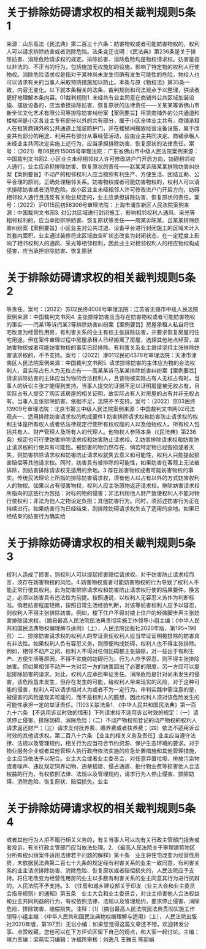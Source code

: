 # 关于排除妨碍请求权的相关裁判规则5条1

来源：山东高法《民法典》第二百三十六条：妨害物权或者可能妨害物权的，权利人可以请求排除妨害或者消除危险。法条变迁说明：《民法典》第236条是关于排除妨害、消除危险请求权的规定。排除妨害、消除危险均是物权请求权。妨害是指以非法的、不正当的行为，包括施加无权施加的设施，影响了特定物的权利人行使物权。消除危险请求权是指对于某种尚未发生但确有发生可能性的危险，物权人也可以请求有关的当事人采取预防措施加以防止。本条与原《物权法》第35条一致，内容无变化。以下就本条相关的法条、裁判规则和司法观点予以整理，供读者更好地理解本条内容。01裁判规则1. 未经共有业主同意在商铺外公共区域加装设施、摆放设备的，应当承担排除妨害、恢复原状的法律责任——关某某等诉佛山市新全优文化艺术有限公司等排除妨害纠纷案【案例要旨】租赁商铺外的公共通道和楼梯间是小区各业主专有部分以外的共有部分，属于小区全体业主共有，商铺承租人在租赁商铺外的公共通道上加装防护门，并在楼梯间摆放经营设备设施，属于改变共有部分的用途、利用共有部分从事经营活动，应由业主共同决定。商铺承租人未经业主共同决定实施上述行为，应当承担排除妨害、恢复原状的法律责任。案号：（2021）粤06民终15005号审理法院：广东省佛山市中级人民法院案例来源：中国裁判文书网2. 小区业主未经相邻权人许可修改进户门开启方向，妨碍相邻权人通行，业主应承担排除妨害、恢复原状的责任——赵某某诉唐某某排除妨害纠纷案【案例要旨】不动产的相邻权利人应当按照有利生产、方便生活、团结互助、公平合理的原则，正确处理相邻关系。妨害物权或者可能妨害物权的，权利人可以请求排除妨害或者消除危险。故小区业主未经相邻人许可修改进户门开启方向，妨碍相邻权人通行且违反有关物业规定的，业主应承担排除妨害、恢复原状的责任。案号：（2022）沪0115民初56306号审理法院：上海市浦东新区人民法院案例来源：中国裁判文书网3. 对公共区域进行封闭施工，影响相邻权利人通风、采光等相邻权利的，应当承担排除妨害、恢复原状等责任——周某诉陈某、吕某某排除妨害纠纷案【案例要旨】小区业主对公共过道、设备平台进行封闭施工的区域未计入其套内面积，业主通过装修将此区域由空旷状态改变为封闭状态，在一定程度上影响了相邻权利人的通风、采光等相邻权利，因此业主对相邻权利人的相应物权构成侵害，应当承担排除妨害、恢复原状

# 关于排除妨碍请求权的相关裁判规则5条2

等责任。案号：（2022）苏02民终4008号审理法院：江苏省无锡市中级人民法院案例来源：中国裁判文书网4. 主张排除妨害应当存在妨害物权或者可能妨害物权的事实——闫某1等诉闫某2等排除妨害纠纷案【案例要旨】房屋承租人私自将住宅改变为经营性用房，有利害关系的业主有权主张排除妨害，并要求恢复房屋的住宅用途。但在案件审理过程中房屋承租人已经搬离了房屋，选择其他地点经营，故妨害物权或者可能妨害物权的事实已经排除。有利害关系业主继续坚持主张排除妨害请求权的，不予支持。案号：（2022）津0112民初4376号审理法院：天津市津南区人民法院案例来源：中国裁判文书网5. 请求排除妨害的主体应为物的合法权利人，且实际占有人为无权占有——高某某诉马某某排除妨害纠纷案【案例要旨】请求排除妨害的主体应当为物的合法权利人，且该物被实际占有人无权占有时，当事人的诉讼主张才能得到支持。当事人提交的证据不足以证明房屋被无权占有，且实际占有人提交了购买该房屋的相关证明，故实际占有人对房屋的占有并非无权占有。当事人主张排除妨害，依据不足，法院不予支持。案号：（2022）京03民终13909号审理法院：北京市第三中级人民法院案例来源：中国裁判文书网02司法观点一、适用排除妨害请求权的构成要件1.妨害排除请求权和妨害防止请求权的权利主体是所有权人或者依法律规定行使所有权权能的人以及他物权人。所有权人包括共有人、财产管理人及所有人的代理人。他物权人参照本条（《民法典》第236条）规定也可行使妨害排除请求权和妨害防止请求权。2.妨害排除请求权和妨害防止请求权的行使具有可能性。被妨害的物仍然存在，倘若特定物已经毁损或者灭失，则妨害排除请求权和妨害防止请求权就失去意义和可能性，权利人只能提起损害赔偿等其他请求权。同时，妨害具有被排除的可能性，如果妨害在客观上无法被排除，则妨害排除请求权无适用的余地。3.存在妨害物权或者可能妨害物权的事实。传统民法理论上所指的排除妨害请求权，须有他人以占有以外的方式妨害权利人的物权。如果以占有侵害物权，权利人应主张原物返还请求权。排除妨害请求权所指向的这些行为包括：对标的物的侵害；非法利用他人财产致使权利人不能对物行使权利；非法为他人之物设定负担；其他妨害行为。同时，须前述妨害行为正在持续进行。如果妨害行为已经结束，则排除妨碍请求权失去了适用的余地。如果已经结束的妨害行为确实给

# 关于排除妨碍请求权的相关裁判规则5条3

权利人造成了损害，则权利人可以提起损害赔偿请求权。对于妨害防止请求权而言，须存在妨害物权的风险。4.妨害物权或者可能妨害物权的行为导致了权利人不能正常行使其权利。此为妨害排除请求权和妨害防止请求权行使的后果要件。换言之，必须以妨害具有违法性为前提。按照通说，以权利人无容忍义务作为判断标准。倘若妨害程度轻微，按照日常生活经验判断，对该等妨害权利人应予以容忍，则权利人不得主张排除妨害。例如，楼下住户不得对楼上住户的轻微脚步声主张妨害排除请求权。（摘自最高人民法院民法典贯彻实施工作领导小组主编：《中华人民共和国民法典物权编理解与适用》（上），人民法院出版社2020年版，第195~196页）二、排除妨害请求权的权利人的举证责任权利人应当举证证明被排除的妨害具有非法性。如果权利人负有容忍义务，则即便构成妨碍，权利人也不得主张排除。例如，相邻不动产之间，权利人不得对任何妨碍都主张排除，对一些出于有利生产、方便生活等原因，不得不实施的妨碍行为，行为人应予容忍，则不得主张排除妨害。但如果相邻不动产一方对另一方的妨害超出了必要的限度，另一方应可以提起排除妨害的请求。对此，权利人应承担举证责任。消除危险是针对尚未发生的侵害，该危险虽未发生，但存在发生的可能，给权利人带来现实的风险，对于这种可能的侵害，权利人可以请求相对人为或者不为一定行为。审判实践中需注意的是，被侵害的风险是现实可能的，而不是权利人的臆想，因此权利人须对该危险发生的可能性承担一定的举证责任。[1]03关联法条1. 《中华人民共和国民法典》第一百九十六条 【不适用诉讼时效的情形】下列请求权不适用诉讼时效的规定：（一）请求停止侵害、排除妨碍、消除危险；（二）不动产物权和登记的动产物权的权利人请求返还财产；（三）请求支付抚养费、赡养费或者扶养费；（四）依法不适用诉讼时效的其他请求权。第二百八十六条 【业主的相关义务及责任】业主应当遵守法律、法规以及管理规约，相关行为应当符合节约资源、保护生态环境的要求。对于物业服务企业或者其他管理人执行政府依法实施的应急处置措施和其他管理措施，业主应当依法予以配合。业主大会或者业主委员会，对任意弃置垃圾、排放污染物或者噪声、违反规定饲养动物、违章搭建、侵占通道、拒付物业费等损害他人合法权益的行为，有权依照法律、法规以及管理规约，请求行为人停止侵害、排除妨碍、消除危险、恢复原状、赔偿损失。业主

# 关于排除妨碍请求权的相关裁判规则5条4

或者其他行为人拒不履行相关义务的，有关当事人可以向有关行政主管部门报告或者投诉，有关行政主管部门应当依法处理。2. 《最高人民法院关于审理建筑物区分所有权纠纷案件适用法律若干问题的解释》第十条　业主将住宅改变为经营性用房，未依据民法典第二百七十九条的规定经有利害关系的业主一致同意，有利害关系的业主请求排除妨害、消除危险、恢复原状或者赔偿损失的，人民法院应予支持。将住宅改变为经营性用房的业主以多数有利害关系的业主同意其行为进行抗辩的，人民法院不予支持。3. 《住房和城乡建设部关于印发〈业主大会和业主委员会指导规则〉的通知》第五条　业主大会和业主委员会，对业主损害他人合法权益和业主共同利益的行为，有权依照法律、法规以及管理规约，要求停止侵害、消除危险、排除妨害、赔偿损失。注释：[1]（摘自最高人民法院民法典贯彻实施工作领导小组主编：《中华人民共和国民法典物权编理解与适用》（上），人民法院出版社2020年版，第197页）无讼小编：如果您觉得这篇文章还不错，欢迎转发分享、点赞收藏，您也可以在下方评论区留下自己的观点，和大家一起讨论。主编：靖力责编：梁萌实习编辑：许福玲审核：刘逸凡 王雅玉 陈丽娟

